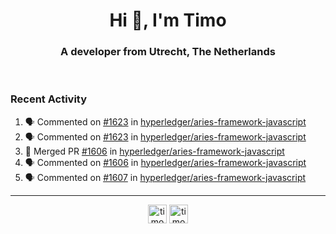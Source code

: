 <h1 align="center">Hi 👋, I'm Timo</h1>
<h3 align="center">A developer from Utrecht, The Netherlands</h3>
<br/>
<!-- https://github.com/rahuldkjain/github-profile-readme-generator --!>

<!--  <p align="left"><img src="https://github-readme-stats.vercel.app/api?username=timoglastra&show_icons=true&count_private=true&" alt="timoglastra" /></p> --!>

<!--
Github language stats
<p align="left"><img src="https://github-readme-stats.vercel.app/api/top-langs/?username=timoglastra&layout=compact" alt="timoglastra" /><p>
-->

<!-- Codestats language stats -->
<!-- <p align="left"><img src="https://codestats-readme.vercel.app/api/top-langs/?username=timoglastra&layout=compact&language_count=12" alt="timoglastra" /><p>    --!>
  
<h3>Recent Activity</h3>

<!--START_SECTION:activity-->
1. 🗣 Commented on [#1623](https://github.com/hyperledger/aries-framework-javascript/pull/1623#issuecomment-1788245506) in [hyperledger/aries-framework-javascript](https://github.com/hyperledger/aries-framework-javascript)
2. 🗣 Commented on [#1623](https://github.com/hyperledger/aries-framework-javascript/pull/1623#issuecomment-1788241403) in [hyperledger/aries-framework-javascript](https://github.com/hyperledger/aries-framework-javascript)
3. 🎉 Merged PR [#1606](https://github.com/hyperledger/aries-framework-javascript/pull/1606) in [hyperledger/aries-framework-javascript](https://github.com/hyperledger/aries-framework-javascript)
4. 🗣 Commented on [#1606](https://github.com/hyperledger/aries-framework-javascript/pull/1606#issuecomment-1786037932) in [hyperledger/aries-framework-javascript](https://github.com/hyperledger/aries-framework-javascript)
5. 🗣 Commented on [#1607](https://github.com/hyperledger/aries-framework-javascript/pull/1607#issuecomment-1784932156) in [hyperledger/aries-framework-javascript](https://github.com/hyperledger/aries-framework-javascript)
<!--END_SECTION:activity-->

---

<p align="center">
<a href="https://twitter.com/timoglastra" target="blank"><img align="center" src="https://cdn.jsdelivr.net/npm/simple-icons@3.0.1/icons/twitter.svg" alt="timoglastra" height="30" width="30" /></a>
<a href="https://linkedin.com/in/timoglastra" target="blank"><img align="center" src="https://cdn.jsdelivr.net/npm/simple-icons@3.0.1/icons/linkedin.svg" alt="timoglastra" height="30" width="30" /></a>
</p>



